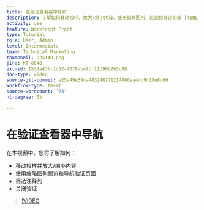 ```yaml
---
title: 在验证查看器中导航
description: 了解如何移动校样、放大/缩小内容、使用缩略图列、过滤校样评论等 [!DNL  Workfront] 校对查看器。
activity: use
feature: Workfront Proof
type: Tutorial
role: User, Admin
level: Intermediate
team: Technical Marketing
thumbnail: 335140.png
jira: KT-8840
exl-id: 1534a43f-1c52-4078-b47b-11d96b7b5c98
doc-type: video
source-git-commit: a25a49e59ca483246271214886ea4dc9c10e8d66
workflow-type: tm+mt
source-wordcount: '73'
ht-degree: 0%

---
```


# 在验证查看器中导航

在本视频中，您将了解如何：

* 移动校样并放大/缩小内容
* 使用缩略图列预览和导航验证页面
* 筛选注释列
* 关闭验证

>[!VIDEO](https://video.tv.adobe.com/v/335140/?quality=12&learn=on)

<!-- 
## Learn more
* Review a static proof
* Search within a proof
* Compare proofs
* Configure proofing viewer settings
* View the [!DNL Workfront] object associated with a proof
* Share a proof from the proofing viewer
* Print a proof summary within [!DNL Workfront]
-->
